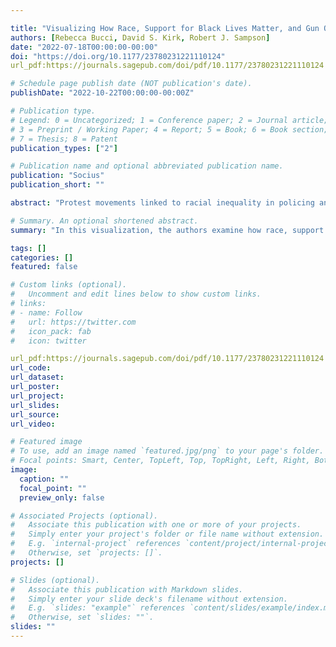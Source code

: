 ```yaml
---

title: "Visualizing How Race, Support for Black Lives Matter, and Gun Ownership Shape Views of the U.S. Capitol Insurrection of January 6, 2021"
authors: [Rebecca Bucci, David S. Kirk, Robert J. Sampson]
date: "2022-07-18T00:00:00-00:00"
doi: "https://doi.org/10.1177/23780231221110124"
url_pdf:https://journals.sagepub.com/doi/pdf/10.1177/23780231221110124

# Schedule page publish date (NOT publication's date).
publishDate: "2022-10-22T00:00:00-00:00Z"

# Publication type.
# Legend: 0 = Uncategorized; 1 = Conference paper; 2 = Journal article;
# 3 = Preprint / Working Paper; 4 = Report; 5 = Book; 6 = Book section;
# 7 = Thesis; 8 = Patent
publication_types: ["2"]

# Publication name and optional abbreviated publication name.
publication: "Socius"
publication_short: ""

abstract: "Protest movements linked to racial inequality in policing and antigovernment sentiment have roiled the United States in recent years. In this visualization, the authors examine how race, support for Black Lives Matter (BLM), and gun ownership predict views about the political uprising of January 6, 2021, at the U.S. Capitol. On the basis of a 2021 survey from a long-term longitudinal study, the authors show that views of the Capitol insurrection do not vary by race, contrary to expectations. However, there is a positive association between support for BLM and views of January 6 participants as “extremists,” especially among Whites, independent of age, sex, respondent’s education, parental education, and childhood neighborhood poverty. Race and gun ownership also interact, with White gun owners an outlier in viewing the insurrection more favorably. Black gun owners, on the contrary, viewed it most negatively."

# Summary. An optional shortened abstract.
summary: "In this visualization, the authors examine how race, support for Black Lives Matter (BLM), and gun ownership predict views about the political uprising of January 6, 2021, at the U.S. Capitol."

tags: []
categories: []
featured: false

# Custom links (optional).
#   Uncomment and edit lines below to show custom links.
# links:
# - name: Follow
#   url: https://twitter.com
#   icon_pack: fab
#   icon: twitter

url_pdf:https://journals.sagepub.com/doi/pdf/10.1177/23780231221110124
url_code:
url_dataset:
url_poster:
url_project:
url_slides:
url_source:
url_video:

# Featured image
# To use, add an image named `featured.jpg/png` to your page's folder. 
# Focal points: Smart, Center, TopLeft, Top, TopRight, Left, Right, BottomLeft, Bottom, BottomRight.
image:
  caption: ""
  focal_point: ""
  preview_only: false

# Associated Projects (optional).
#   Associate this publication with one or more of your projects.
#   Simply enter your project's folder or file name without extension.
#   E.g. `internal-project` references `content/project/internal-project/index.md`.
#   Otherwise, set `projects: []`.
projects: []

# Slides (optional).
#   Associate this publication with Markdown slides.
#   Simply enter your slide deck's filename without extension.
#   E.g. `slides: "example"` references `content/slides/example/index.md`.
#   Otherwise, set `slides: ""`.
slides: ""
---
```

